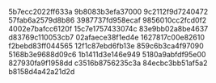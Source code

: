 5b7ecc2022ff633a
9b8083b3efa37000
9c2112f9d7240472
57fab6a2579d8b86
3987737fd958ecaf
9856010cc2fcd0f2
4002e7bafcc6120f
15c7e1757433074c
83e9bb02a8be4637
d83769c110053cb7
02afaece38f1ed4e
1627817c00e82610
f2bebd83ff044565
12f1c87ebd6fb13e
859c6b3ca4f97090
5168b3e9688d09c6
1b1411d3e146e949
5180a9abfdf95e00
827930fa9f1958dd
c3516b8756235c3a
84ecbc3bb51af5a2
b8158d4a42a21d2d
